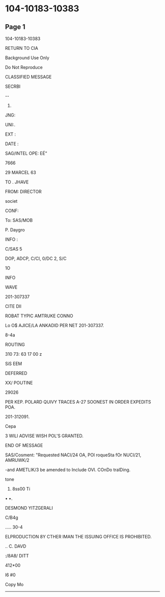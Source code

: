 # 104-10183-10383

## Page 1

104-10183-10383

RETURN TO CIA

Background Use Only

Do Not Reproduce

CLASSIFIED MESSAGE

SECRBI

--

1.

JNG:

UNI:.

EXT :

DATE :

SAG/INTEL OPE: EÉ"

7666

29 MARCEL 63

TO . JHAVE

FROM: DIRECTOR

societ

CONF:

To: SAS/MOB

P. Daygro

INFO :

C/SAS 5

DOP, ADCP, C/CI, 0/DC 2, S/C

1O

INFO

WAVE

201-307337

CITE DIl

ROBAT TYPIC AMTRUKE CONNO

Lo O$ AJICE/LA ANKADID PER NET 201-307337.

8-4a

ROUTING

310 73: 63 17 00 z

SiS EEM

DEFERRED

XX/ POUTINE

29026

PER KEP. POLARD QUIVY TRACES A-27 SOONEST IN ORDER EXPEDITS POA.

201-312091.

Cepa

3 WILI ADVISE WISH POL'S GRANTED.

END OF MESSAGE

SAS/Cosment: "Requested NACI/24 OA, POl roqueSta fOr NUCI/21, AMRUWK/2

-and AMETLIK/3 be amended to Include OVI. COnDo tralDing.

tone

1. 8ss00 Ti

• •.

DESMOND YITZGERALI

C/B4g

..... 30-4

ELPRODUCTION 8Y CTHER IMAN THE ISSUING OFFICE IS PROHIBITED.

.. C. DAVD

:/8A8/ DITT

412*00

l6 #0

Copy Mo

---

